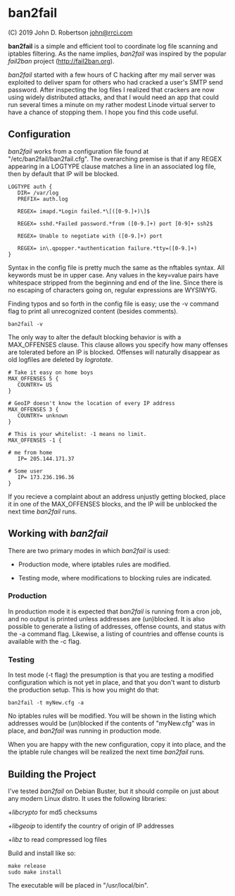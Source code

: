 # ban2fail

(C) 2019 John D. Robertson <john@rrci.com>

**ban2fail** is a simple and efficient tool to coordinate log file scanning and
iptables filtering. As the name implies, *ban2fail* was inspired by the popular
*fail2ban* project (http://fail2ban.org).

*ban2fail* started with a few hours of C hacking after my mail server was
exploited to deliver spam for others who had cracked a user's SMTP send password.
After inspecting the log files I realized that crackers are now using widely
distributed attacks, and that I would need an app that could run several times a
minute on my rather modest Linode virtual server to have a chance of stopping
them. I hope you find this code useful.

## Configuration

*ban2fail* works from a configuration file found at
"/etc/ban2fail/ban2fail.cfg".  The overarching premise is that if any REGEX
appearing in a LOGTYPE clause matches a line in an associated log file, then by
default that IP will be blocked.


```
LOGTYPE auth {
   DIR= /var/log
   PREFIX= auth.log

   REGEX= imapd.*Login failed.*\[([0-9.]+)\]$

   REGEX= sshd.*Failed password.*from ([0-9.]+) port [0-9]+ ssh2$

   REGEX= Unable to negotiate with ([0-9.]+) port

   REGEX= in\.qpopper.*authentication failure.*tty=([0-9.]+)
}
```


Syntax in the config file is pretty much the same as the nftables syntax. All
keywords must be in upper case.  Any values in the key=value pairs have
whitespace stripped from the beginning and end of the line. Since there is no
escaping of characters going on, regular expressions are WYSIWYG.

Finding typos and so forth in the config file is easy; use the -v command flag
to print all unrecognized content (besides comments).

`ban2fail -v`

The only way to alter the default blocking behavior is with a MAX\_OFFENSES
clause. This clause allows you specify how many offenses are tolerated before an
IP is blocked. Offenses will naturally disappear as old logfiles are deleted by
*logrotate*.

```
# Take it easy on home boys
MAX_OFFENSES 5 {
   COUNTRY= US
}

# GeoIP doesn't know the location of every IP address
MAX_OFFENSES 3 {
   COUNTRY= unknown
}

# This is your whitelist: -1 means no limit.
MAX_OFFENSES -1 {

# me from home
   IP= 205.144.171.37

# Some user
   IP= 173.236.196.36
}
```

If you recieve a complaint about an address unjustly getting blocked, place it
in one of the MAX\_OFFENSES blocks, and the IP will be unblocked the next time
*ban2fail* runs.

## Working with *ban2fail*

There are two primary modes in which *ban2fail* is used:

* Production mode, where iptables rules are modified.

* Testing mode, where modifications to blocking rules are indicated.

### Production

In production mode it is expected that *ban2fail* is running from a cron job,
and no output is printed unless addresses are (un)blocked. It is also possible
to generate a listing of addresses, offense counts, and status with the -a
command flag. Likewise, a listing of countries and offense counts is available
with the -c flag.

### Testing

In test mode (-t flag) the presumption is that you are testing a modified
configuration which is not yet in place, and that you don't want to disturb the
production setup. This is how you might do that:

`ban2fail -t myNew.cfg -a`

No iptables rules will be modified. You will be shown in the listing which
addresses would be (un)blocked if the contents of "myNew.cfg" was in place, and
*ban2fail* was running in production mode.

When you are happy with the new configuration, copy it into place, and the the
iptable rule changes will be realized the next time *ban2fail* runs.

## Building the Project

I've tested *ban2fail* on Debian Buster, but it should compile on just about any
modern Linux distro. It uses the following libraries:

+*libcrypto* for md5 checksums

+*libgeoip* to identify the country of origin of IP addresses

+*libz* to read compressed log files

Build and install like so:

```
make release
sudo make install
```

The executable will be placed in "/usr/local/bin".



